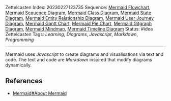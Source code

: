 Zettelcasten Index: 20230227123735
Sequence: [Mermaid Flowchart](Mermaid%20Flowchart.md), [Mermaid Sequence Diagram](Mermaid%20Sequence%20Diagram.md), [Mermaid Class Diagram](Mermaid%20Class%20Diagram.md), [Mermaid State Diagram](Mermaid%20State%20Diagram.md), [Mermaid Entity Relationship Diagram](Mermaid%20Entity%20Relationship%20Diagram.md), [Mermaid User Journey Diagram](Mermaid%20User%20Journey%20Diagram.md), [Mermaid Gantt Chart](Mermaid%20Gantt%20Chart.md), [Mermaid Pie Chart](Mermaid%20Pie%20Chart.md), [Mermaid Gitgraph Diagram](Mermaid%20Gitgraph%20Diagram.md), [Mermaid Mindmap](Mermaid%20Mindmap.md), [Mermaid Timeline Diagram](Mermaid%20Timeline%20Diagram.md)
Status: #idea
Zettelcasten Tags: *Learning*, *Diagrams*, *Javascript*, *Markdown*, *Programming*

---

Mermaid uses *Javascript* to create diagrams and visualisations via text and code. The text and code are *Markdown* inspired that modify diagrams dynamically.

## References

* [Mermaid#About Mermaid](../references/Mermaid.md)
